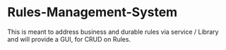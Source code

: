 # Rules-Management-System
This is meant to address business and durable rules via service / Library and will provide a GUI, for CRUD on Rules.
